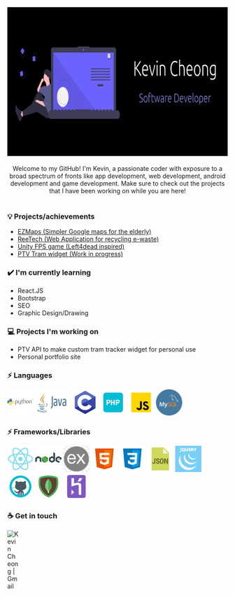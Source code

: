 <div align = "center">
<img src= "https://github.com/kevCheong/kevCheong/blob/main/Untitled%20design.png" alt=sass width="850" height="340"></img>
</div>

<br>

<div align = "center"> Welcome to my GitHub! I'm Kevin, a passionate coder with exposure to a broad spectrum of fronts like app 
development, web development, android development and game development. Make sure to check out the projects that I have been working on 
 while you are here! 
</div>
<br>

### 💡 Projects/achievements
* [EZMaps (Simpler Google maps for the elderly)](https://github.com/kevCheong/EZMaps)
* [ReeTech (Web Application for recycling e-waste)](https://github.com/kevCheong/ReeTech)
* [Unity FPS game (Left4dead inspired)](https://github.com/kevCheong/zombie_FPS)
* [PTV Tram widget (Work in progress)](https://github.com/kevCheong/PTV-Widget)




### ✔️ I'm currently learning
- React.JS
- Bootstrap
- SEO
- Graphic Design/Drawing


### 💻 Projects I'm working on
- PTV API to make custom tram tracker widget for personal use
- Personal portfolio site

### ⚡ Languages
<img style = "margin:auto;" src = "https://github.com/kevCheong/kevCheong/blob/main/icons/python.png" alt=sass width="60" height="60"></img>
<img style = "margin:auto;" src = "https://github.com/kevCheong/kevCheong/blob/main/icons/java.svg" alt=sass width="80" height="60"></img>
<img style = "margin:auto;" src = "https://github.com/kevCheong/kevCheong/blob/main/icons/c.png" alt=sass width="60" height="60"></img>
<img style = "margin:auto;" src = "https://github.com/kevCheong/kevCheong/blob/main/icons/php.png" alt=sass width="60" height="60"></img>
<img style = "margin:auto;" src = "https://github.com/kevCheong/kevCheong/blob/main/icons/js.png" alt=sass width="60" height="60"></img>
<img style = "margin:auto;" src = "https://github.com/kevCheong/kevCheong/blob/main/icons/mysql.png" alt=sass width="60" height="60"></img>

### ⚡ Frameworks/Libraries
<img style = "margin:auto;" src = "https://github.com/kevCheong/kevCheong/blob/main/icons/react.png" alt=sass width="60" height="60"></img>
<img style = "margin:auto;" src = "https://github.com/kevCheong/kevCheong/blob/main/icons/node.png" alt=sass width="60" height="60"></img>
<img style = "margin:auto;" src = "https://github.com/kevCheong/kevCheong/blob/main/icons/express.png" alt=sass width="60" height="60"></img>
<img style = "margin:auto;" src = "https://github.com/kevCheong/kevCheong/blob/main/icons/html5.png" alt=sass width="60" height="60"></img>
<img style = "margin:auto;" src = "https://github.com/kevCheong/kevCheong/blob/main/icons/css3.png" alt=sass width="60" height="60"></img>
<img style = "margin:auto;" src = "https://github.com/kevCheong/kevCheong/blob/main/icons/json.png" alt=sass width="60" height="60"></img>
<img style = "margin:auto;" src = "https://github.com/kevCheong/kevCheong/blob/main/icons/jquery.png" alt=sass width="60" height="60"></img>
<img style = "margin:auto;" src = "https://github.com/kevCheong/kevCheong/blob/main/icons/github.png" alt=sass width="60" height="60"></img>
<img style = "margin:auto;" src = "https://github.com/kevCheong/kevCheong/blob/main/icons/mongo.png" alt=sass width="60" height="60"></img>
<img style = "margin:auto;" src = "https://github.com/kevCheong/kevCheong/blob/main/icons/heroku.png" alt=sass width="60" height="60"></img>

### ☕ Get in touch
 <a href="mailto:kchk98@gmail.com">
  <img align="left" margin = "auto" alt="Kevin Cheong | Gmail" width="26px" src="https://github.com/TheDudeThatCode/TheDudeThatCode/blob/master/Assets/Gmail.svg" />
 </a>
<br>
<br>

